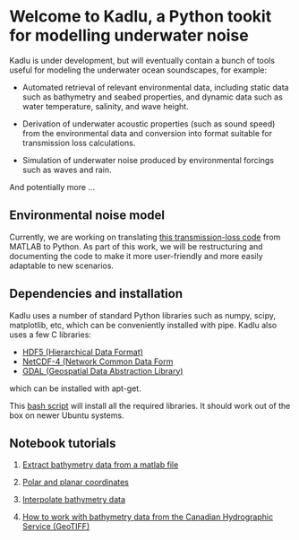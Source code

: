# Welcome to Kadlu, a Python tookit for modelling underwater noise

Kadlu is under development, but will eventually 
contain a bunch of tools useful for modeling the underwater ocean 
soundscapes, for example:

 * Automated retrieval of relevant environmental data, including static 
   data such as bathymetry and seabed properties, and dynamic data such 
   as water temperature, salinity, and wave height.

 * Derivation of underwater acoustic properties (such as sound speed) from 
   the environmental data and conversion into format suitable for transmission 
   loss calculations.

 * Simulation of underwater noise produced by environmental forcings 
   such as waves and rain.

And potentially more ...

## Environmental noise model

Currently, we are working on translating [this transmission-loss code](https://gitlab.meridian.cs.dal.ca/data_analytics_dal/packages/kadlu/tree/master/Nx2DSSFPE) 
from MATLAB to Python. As part of this work, we will be restructuring 
and documenting the code to make it more user-friendly and more easily 
adaptable to new scenarios.

## Dependencies and installation

Kadlu uses a number of standard Python libraries such as 
numpy, scipy, matplotlib, etc, which can be conveniently 
installed with pipe. Kadlu also uses a few C libraries:
 
  * [HDF5 (Hierarchical Data Format)](https://www.hdfgroup.org/) 
  * [NetCDF-4 (Network Common Data Form](https://www.unidata.ucar.edu/software/netcdf/)
  * [GDAL (Geospatial Data Abstraction Library)](https://www.gdal.org/)

which can be installed with apt-get.

This [bash script](https://gitlab.meridian.cs.dal.ca/data_analytics_dal/packages/kadlu/blob/master/install_dep.sh) will install all the required 
libraries. It should work out of the box on newer Ubuntu systems.


## Notebook tutorials

 1. [Extract bathymetry data from a matlab file](docs/demo_notebooks/read_bathy.ipynb)

 2. [Polar and planar coordinates](docs/demo_notebooks/coordinates.ipynb)

 3. [Interpolate bathymetry data](docs/demo_notebooks/interp_bathy.ipynb)

 4. [How to work with bathymetry data from the Canadian Hydrographic Service (GeoTIFF)](docs/demo_notebooks/CHS.ipynb)